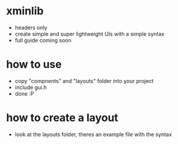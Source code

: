 # xminlib
 
- headers only
- create simple and super lightweight UIs with a simple syntax
- full guide coming soon

# how to use

- copy "compnents" and "layouts" folder into your project
- include gui.h
- done :P

# how to create a layout

- look at the layouts folder, theres an example file with the syntax
  
